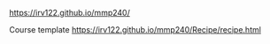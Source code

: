 https://irv122.github.io/mmp240/

Course template
https://irv122.github.io/mmp240/Recipe/recipe.html

